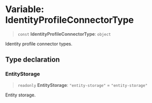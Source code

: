 # Variable: IdentityProfileConnectorType

> `const` **IdentityProfileConnectorType**: `object`

Identity profile connector types.

## Type declaration

### EntityStorage

> `readonly` **EntityStorage**: `"entity-storage"` = `"entity-storage"`

Entity storage.

